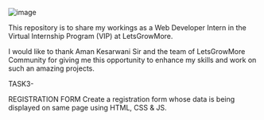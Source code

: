 ![image](https://github.com/prabhintern/LGMVIP-Web-Task-3/assets/141141575/ae908175-efa3-4c42-b563-4fe2aa841153)









This repository is to share my workings as a Web Developer Intern in the Virtual Internship Program (VIP) at LetsGrowMore.

I would like to thank Aman Kesarwani Sir and the team of LetsGrowMore Community for giving me this opportunity to enhance my skills and work on such an amazing projects.

TASK3-

REGISTRATION FORM Create a registration form whose data is being displayed on same page using HTML, CSS & JS.
